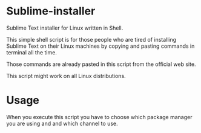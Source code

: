 # Sublime-installer
Sublime Text installer for Linux written in Shell.

This simple shell script is for those people who are tired of installing Sublime Text on their Linux machines by copying and pasting commands in terminal all the time.

Those commands are already pasted in this script from the official web site.

This script might work on all Linux distributions.

# Usage
When you execute this script you have to choose which package manager you are using and and which channel to use.
